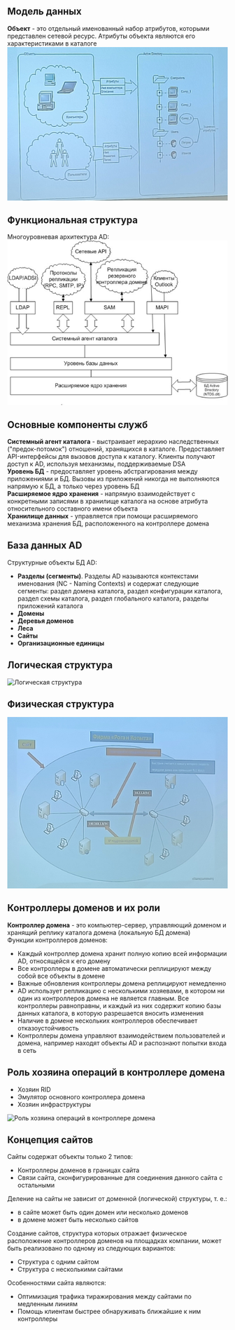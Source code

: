 ## Модель данных
**Объект** - это отдельный именованный набор атрибутов, которыми представлен сетевой ресурс. Атрибуты объекта являются его характеристиками в каталоге  
![Модель данных](../Pictures/03_01.%20Модель%20данных.png)  
## Функциональная структура
Многоуровневая архитектура AD:  
![Многоуровневая архитектура AD](../Pictures/03_02.%20Многоуровневая%20архитектура%20AD.png)  
## Основные компоненты служб
**Системный агент каталога** - выстраивает иерархию наследственных ("предок-потомок") отношений, хранящихся в каталоге. Предоставляет API-интерфейсы для вызовов доступа к каталогу. Клиенты получают доступ к AD, используя механизмы, поддерживаемые DSA  
**Уровень БД** - предоставляет уровень абстрагирования между приложениями и БД. Вызовы из приложений никогда не выполняются напрямую к БД, а только через уровень БД  
**Расширяемое ядро хранения** - напрямую взаимодействует с конкретными записями в хранилище каталога на основе атрибута относительного составного имени объекта  
**Хранилище данных** - управляется при помощи расширяемого механизма хранения БД, расположенного на контроллере домена
## База данных AD
Структурные объекты БД AD:
- **Разделы (сегменты)**. Разделы AD называются контекстами именования (NC - Naming Contexts) и содержат следующие сегменты: раздел домена каталога, раздел конфигурации каталога, раздел схемы каталога, раздел глобального каталога, разделы приложений каталога
- **Домены**
- **Деревья доменов**
- **Леса**
- **Сайты**
- **Организационные единицы**
## Логическая структура
![Логическая структура](03_03.%20Логическая%20структура.png)
## Физическая структура
![Физическая структура](../Pictures/03_04.%20Физическая%20структура.png)
## Контроллеры доменов и их роли
**Контроллер домена** - это компьютер-сервер, управляющий доменом и хранящий реплику каталога домена (локальную БД домена)  
Функции контроллеров доменов:
- Каждый контроллер домена хранит полную копию всей информации AD, относящейся к его домену
- Все контроллеры в домене автоматически реплицируют между собой все объекты в домене
- Важные обновления контроллеры домена реплицируют немедленно
- AD использует репликацию с несколькими хозяевами, в котором ни один из контроллеров домена не является главным. Все контроллеры равноправны, и каждый из них содержит копию базы данных каталога, в которую разрешается вносить изменения
- Наличие в домене нескольких контроллеров обеспечивает отказоустойчивость
- Контроллеры домена управляют взаимодействием пользователей и домена, например находят объекты AD и распознают попытки входа в сеть
## Роль хозяина операций в контроллере домена
- Хозяин RID
- Эмулятор основного контроллера домена
- Хозяин инфраструктуры
  
![Роль хозяина операций в контроллере домена](03_05.%20Роль%20хозяина%20операций%20в%20контроллере%20домена.png)  
## Концепция сайтов
Сайты содержат объекты только 2 типов:
- Контроллеры доменов в границах сайта
- Связи сайта, сконфигурированные для соединения данного сайта с остальными
  
Деление на сайты не зависит от доменной (логической) структуры, т. е.:
- в сайте может быть один домен или несколько доменов
- в домене может быть несколько сайтов
  
Создание сайтов, структура которых отражает физическое расположение контроллеров доменов на площадках компании, может быть реализовано по одному из следующих вариантов:
- Структура с одним сайтом
- Структура с несколькими сайтами
  
Особенностями сайта являются:
- Оптимизация трафика тиражирования между сайтами по медленным линиям
- Помощь клиентам быстрее обнаруживать ближайшие к ним контроллеры